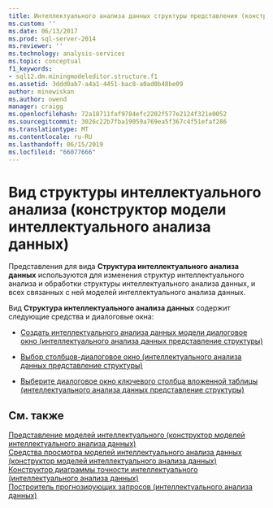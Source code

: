 ```yaml
---
title: Интеллектуального анализа данных структуры представления (конструктор моделей интеллектуального анализа данных) | Документация Майкрософт
ms.custom: ''
ms.date: 06/13/2017
ms.prod: sql-server-2014
ms.reviewer: ''
ms.technology: analysis-services
ms.topic: conceptual
f1_keywords:
- sql12.dm.miningmodeleditor.structure.f1
ms.assetid: 3ddd0ab7-a4a1-4451-bac8-a0ad0b48be09
author: minewiskan
ms.author: owend
manager: craigg
ms.openlocfilehash: 72a18711faf9784efc2202f577e2124f321e0052
ms.sourcegitcommit: 3026c22b7fba19059a769ea5f367c4f51efaf286
ms.translationtype: MT
ms.contentlocale: ru-RU
ms.lasthandoff: 06/15/2019
ms.locfileid: "66077666"
---
```

# <a name="mining-structure-view-data-mining-model-designer"></a>Вид структуры интеллектуального анализа (конструктор модели интеллектуального анализа данных)
  Представления для вида **Структура интеллектуального анализа данных** используются для изменения структур интеллектуального анализа и обработки структуры интеллектуального анализа данных, и всех связанных с ней моделей интеллектуального анализа данных.  
  
 Вид **Структура интеллектуального анализа данных** содержит следующие средства и диалоговые окна:  
  
-   [Создать интеллектуального анализа данных модели диалоговое окно &#40;интеллектуального анализа данных представление структуры&#41;](new-mining-model-dialog-box-mining-structure-view.md)  
  
-   [Выбор столбцов-диалоговое окно &#40;интеллектуального анализа данных представление структуры&#41;](select-a-column-dialog-box-mining-structure-view.md)  
  
-   [Выберите диалоговое окно ключевого столбца вложенной таблицы &#40;интеллектуального анализа данных представление структуры&#41;](select-a-nested-table-key-column-dialog-box-mining-structure-view.md)  
  
## <a name="see-also"></a>См. также  
 [Представление моделей интеллектуального &#40;конструктор моделей интеллектуального анализа данных&#41;](mining-models-view-data-mining-model-designer.md)   
 [Средства просмотра моделей интеллектуального анализа данных (конструктор моделей интеллектуального анализа данных)](mining-model-viewers-data-mining-model-designer.md)   
 [Конструктор диаграммы точности интеллектуального &#40;интеллектуального анализа данных&#41;](mining-accuracy-chart-designer-data-mining.md)   
 [Построитель прогнозирующих запросов &#40;интеллектуального анализа данных&#41;](prediction-query-builder-data-mining.md)  
  
  
